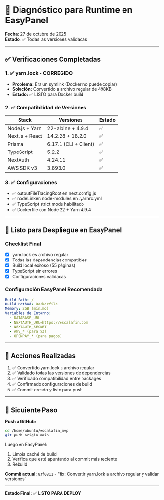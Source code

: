 # 🔧 Diagnóstico para Runtime en EasyPanel

**Fecha:** 27 de octubre de 2025  
**Estado:** ✅ Todas las versiones validadas

---

## ✅ Verificaciones Completadas

### 1. ✅ yarn.lock - CORREGIDO
- **Problema:** Era un symlink (Docker no puede copiar)
- **Solución:** Convertido a archivo regular de 498KB
- **Estado:** ✅ LISTO para Docker build

### 2. ✅ Compatibilidad de Versiones

| Stack | Versiones | Estado |
|-------|-----------|--------|
| Node.js + Yarn | 22-alpine + 4.9.4 | ✅ |
| Next.js + React | 14.2.28 + 18.2.0 | ✅ |
| Prisma | 6.17.1 (CLI + Client) | ✅ |
| TypeScript | 5.2.2 | ✅ |
| NextAuth | 4.24.11 | ✅ |
| AWS SDK v3 | 3.893.0 | ✅ |

### 3. ✅ Configuraciones

- ✅ outputFileTracingRoot en next.config.js
- ✅ nodeLinker: node-modules en .yarnrc.yml
- ✅ TypeScript strict mode habilitado
- ✅ Dockerfile con Node 22 + Yarn 4.9.4

---

## 🚀 Listo para Despliegue en EasyPanel

### Checklist Final

- [x] yarn.lock es archivo regular
- [x] Todas las dependencias compatibles
- [x] Build local exitoso (55 páginas)
- [x] TypeScript sin errores
- [x] Configuraciones validadas

### Configuración EasyPanel Recomendada

```yaml
Build Path: /
Build Method: Dockerfile
Memory: 2GB (mínimo)
Variables de Entorno:
  - DATABASE_URL
  - NEXTAUTH_URL=https://escalafin.com
  - NEXTAUTH_SECRET
  - AWS_* (para S3)
  - OPENPAY_* (para pagos)
```

---

## 📝 Acciones Realizadas

1. ✅ Convertido yarn.lock a archivo regular
2. ✅ Validado todas las versiones de dependencias
3. ✅ Verificado compatibilidad entre packages
4. ✅ Confirmado configuraciones de build
5. ✅ Commit creado y listo para push

---

## 🔄 Siguiente Paso

**Push a GitHub:**
```bash
cd /home/ubuntu/escalafin_mvp
git push origin main
```

Luego en EasyPanel:
1. Limpia caché de build
2. Verifica que esté apuntando al commit más reciente
3. Rebuild

**Commit actual:** `83f0811` - "fix: Convertir yarn.lock a archivo regular y validar versiones"

---

**Estado Final:** ✅ **LISTO PARA DEPLOY**
